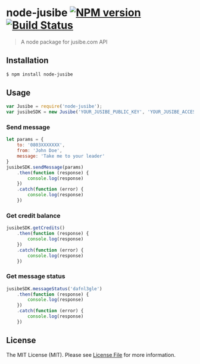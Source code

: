 # node-jusibe [![NPM version](https://badge.fury.io/js/node-jusibe.svg)](https://npmjs.org/package/node-jusibe) [![Build Status](https://travis-ci.org/mrfoh/jusibe.svg?branch=master)](https://travis-ci.org/mrfoh/jusibe)

> A node package for jusibe.com API

## Installation

```sh
$ npm install node-jusibe
```

## Usage

```js
var Jusibe = require('node-jusibe');
var jusibeSDK = new Jusibe('YOUR_JUSIBE_PUBLIC_KEY', 'YOUR_JUSIBE_ACCESS_TOKEN')
```

### Send message
```js
let params = {
    to: '0803XXXXXXX',
    from: 'John Doe',
    message: 'Take me to your leader'
}
jusibeSDK.sendMessage(params)
    .then(function (response) {
        console.log(response)
    })
    .catch(function (error) {
        console.log(response)
    })
```

### Get credit balance
```js
jusibeSDK.getCredits()
    .then(function (response) {
        console.log(response)
    })
    .catch(function (error) {
        console.log(response)
    })
```

### Get message status
```js
jusibeSDK.messageStatus('dafnl3gle')
    .then(function (response) {
        console.log(response)
    })
    .catch(function (error) {
        console.log(response)
    })
```

## License

The MIT License (MIT). Please see [License File](LICENSE.md) for more information.